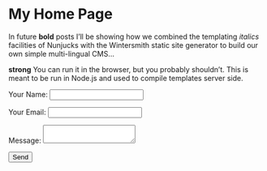 # My Home Page

In future **bold** posts I’ll be showing how we combined the templating _italics_ facilities of Nunjucks with the Wintersmith static site generator to build our own simple multi-lingual CMS…

**strong** You can run it in the browser, but you probably shouldn’t. This is meant to be run in Node.js and used to compile templates server side.

<form action="/success" name="contact" method="POST" data-netlify="true">
  <p>
    <label>Your Name: <input type="text" name="name" /></label>   
  </p>
  <p>
    <label>Your Email: <input type="email" name="email" /></label>
  </p>
  <p>
    <label>Message: <textarea name="message"></textarea></label>
  </p>
  <p>
    <button type="submit">Send</button>
  </p>
</form>

